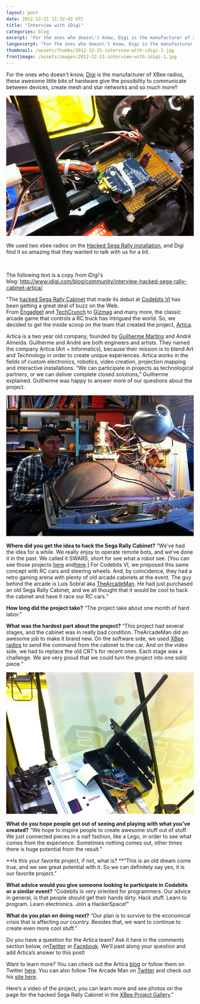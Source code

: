 ```yaml
---
layout: post
date: 2012-12-21 11:32:43 UTC
title: "Interview with iDigi"
categories: blog
excerpt: "For the ones who doesn\'t know, Digi is the manufacturer of XBee radios, these awesome little bits of hardware give the possibility to communicate between devices, create mesh and star networks and so much more!!"
longexcerpt: "For the ones who doesn\'t know, Digi is the manufacturer of XBee radios, these awesome little bits of hardware give the possibility to communicate between devices, create mesh and star networks and so much more!!We used two xbee radios on the Hacked Sega Rally installation, and Digi find it so amazing that they wanted to talk with us for a bit."
thumbnail: /assets/thumbs/2012-12-21-interview-with-idigi-1.jpg
frontimage: /assets/images/2012-12-21-interview-with-idigi-1.jpg
---
```


For the ones who doesn't know, <a href="http://www.digi.com/xbee/">Digi</a> is the manufacturer of XBee radios, these awesome little bits of hardware give the possibility to communicate between devices, create mesh and star networks and so much more!!

<a href="http://www.flickr.com/photos/guibot/8279914154/" title="RC Sega Rally @ MEO XL PARTY 2012 by guibot, on Flickr">![](/assets/images/2012-12-21-interview-with-idigi-1.jpg)</a>

We used two xbee radios on the <a href="http://www.artica.cc/blog/2012/11/21/segarallychampionship/">Hacked Sega Rally installation</a>, and Digi find it so amazing that they wanted to talk with us for a bit.

&nbsp;

The following text is a copy from iDigi's blog: <a href="http://www.idigi.com/blog/community/interview-hacked-sega-rally-cabinet-artica/">http://www.idigi.com/blog/community/interview-hacked-sega-rally-cabinet-artica/</a>

"The <a title="Hacked Rally Cabinet" href="http://www.idigi.com/blog/community/sega-rally-cabinet-hacked-for-racing-rc-trucks-via-gizmag/" target="_blank">hacked Sega Rally Cabinet</a> that made its debut at <a title="Codebits" href="https://codebits.eu/" target="_blank">Codebits VI</a> has been getting a great deal of buzz on the Web. From <a title="Engadget " href="http://www.engadget.com/2012/11/26/arduino-project-has-sega-rally-cabinets-steer-rc-cars/" target="_blank">Engadget</a> and <a title="TechCrunch" href="http://techcrunch.com/2012/11/26/sega-rally-arcade-machine-mashed-up-with-remote-control-cars-for-real-racing-robotics/" target="_blank">TechCrunch</a> to <a title="Gizmag" href="http://www.gizmag.com/sega-rally-arduino-rc-trucks/25211/" target="_blank">Gizmag</a> and many more, the classic arcade game that controls a RC truck has intrigued the world. So, we decided to get the inside scoop on the team that created the project, <a title="Artica" href="http://www.artica.cc/" target="_blank">Artica</a>.

Artica is a two year old company, founded by <a title="Twitter" href="https://twitter.com/guibot" target="_blank">Guilherme Martins</a> and André Almeida. Guilherme and André are both engineers and artists. They named the company Artica (Art + Informatics), because their mission is to blend Art and Technology in order to create unique experiences. Artica works in the fields of custom electronics, robotics, video creation, projection mapping and interactive installations. “We can participate in projects as technological partners, or we can deliver complete closed solutions,” Guilherme explained. Guilherme was happy to answer more of our questions about the project.

<a href="http://gallery.digi.com/2012/12/06/sega-rally-cabinet-hacked-for-racing-rc-trucks/">![](/assets/images/2012-12-21-interview-with-idigi-2.jpg)</a>

**Where did you get the idea to hack the Sega Rally Cabinet?**
“We’ve had the idea for a while. We really enjoy to operate remote bots, and we’ve done it in the past. We called it SWARS, short for see what a robot see. [You can see those projects <a title="SWARS" href="http://lab.guilhermemartins.net/2010/04/11/swars/" target="_blank">here</a> and<a title="Artica" href="http://www.artica.cc/blog/2011/06/01/264/" target="_blank">here</a>.] For Codebits VI, we proposed this same concept with RC cars and steering wheels. And, by coincidence, they had a retro gaming arena with plenty of old arcade cabinets at the event. The guy behind the arcade is Luis Sobral aka <a title="the arcade man" href="http://thearcademan.net/the-sega-rally-project-to-sapo-codebitsvi/" target="_blank">TheArcadeMan</a>. He had just purchased an old Sega Rally Cabinet, and we all thought that it would be cool to hack the cabinet and have it race our RC cars.”

**How long did the project take?**
“The project take about one month of hard labor.”

**What was the hardest part about the project?**
“This project had several stages, and the cabinet was in really bad condition. TheArcadeMan did an awesome job to make it brand new. On the software side, we used <a title="XBee" href="http://bit.ly/xbeewireless" target="_blank">XBee radios</a> to send the command from the cabinet to the car. And on the video side, we had to replace the old CRT’s for recent ones. Each stage was a challenge. We are very proud that we could turn the project into one solid piece.”

<a href="/assets/images/2012-12-21-interview-with-idigi-3.png">![](/assets/images/2012-12-21-interview-with-idigi-3.png)</a>

**What do you hope people get out of seeing and playing with what you’ve created?**
“We hope to inspire people to create awesome stuff out of stuff. We just connected pieces in a naif fashion, like a Lego, in order to see what comes from the experience. Sometimes nothing comes out, other times there is huge potential from the result.”

**Is this your favorite project, if not, what is?
**“This is an old dream come true, and we see great potential with it. So we can definitely say yes, it is our favorite project.”

**What advice would you give someone looking to participate in Codebits or a similar event?**
“Codebits is very oriented for programmers. Our advice in general, is that people should get their hands dirty. Hack stuff. Learn to program. Learn electronics. Join a HackerSpace!”

**What do you plan on doing next?**
“Our plan is to survive to the economical crisis that is affecting our country. Besides that, we want to continue to create even more cool stuff.”

Do you have a question for the Artica team? Ask it here in the comments section below, on<a title="XBee Wireless" href="http://www.twitter.com/XBeeWireless" target="_blank">Twitter</a> or <a title="XBee" href="https://www.facebook.com/XBees" target="_blank">Facebook</a>. We’ll past along your question and add Artica’s answer to this post!

Want to learn more? You can check out the Artica <a title="Artica Blog" href="http://www.artica.cc/blog/" target="_blank">blog</a> or follow them on Twitter <a title="Artica on Twitter" href="http://www.twitter.com/artica_pt" target="_blank">here</a>. You can also follow The Arcade Man on <a title="Arcade Man" href="https://twitter.com/thearcademan1" target="_blank">Twitter</a> and check out his <a title="Arcade Man" href="http://thearcademan.net/" target="_blank">site here</a>.

Here’s a video of the project, you can learn more and see photos on the page for the hacked Sega Rally Cabinet in the <a title="XBee Project Gallery" href="http://gallery.digi.com/2012/12/06/sega-rally-cabinet-hacked-for-racing-rc-trucks/" target="_blank">XBee Project Gallery</a>."
